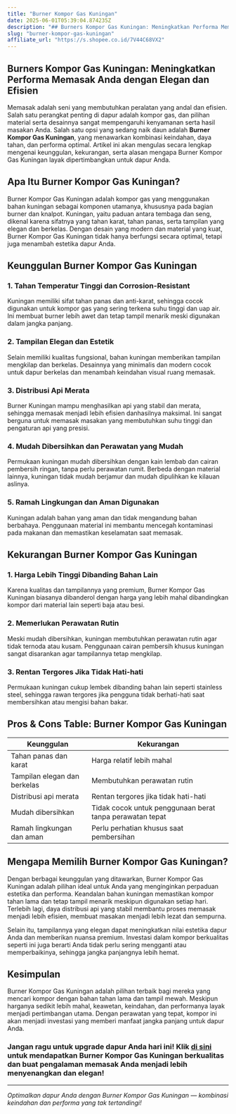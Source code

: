 ```yaml
---
title: "Burner Kompor Gas Kuningan"
date: 2025-06-01T05:39:04.874235Z
description: "## Burners Kompor Gas Kuningan: Meningkatkan Performa Memasak Anda dengan Elegan dan Efisien..."
slug: "burner-kompor-gas-kuningan"
affiliate_url: "https://s.shopee.co.id/7V44C68VX2"
---
```

## Burners Kompor Gas Kuningan: Meningkatkan Performa Memasak Anda dengan Elegan dan Efisien

Memasak adalah seni yang membutuhkan peralatan yang andal dan efisien. Salah satu perangkat penting di dapur adalah kompor gas, dan pilihan material serta desainnya sangat mempengaruhi kenyamanan serta hasil masakan Anda. Salah satu opsi yang sedang naik daun adalah **Burner Kompor Gas Kuningan**, yang menawarkan kombinasi keindahan, daya tahan, dan performa optimal. Artikel ini akan mengulas secara lengkap mengenai keunggulan, kekurangan, serta alasan mengapa Burner Kompor Gas Kuningan layak dipertimbangkan untuk dapur Anda.

## Apa Itu Burner Kompor Gas Kuningan?

Burner Kompor Gas Kuningan adalah kompor gas yang menggunakan bahan kuningan sebagai komponen utamanya, khususnya pada bagian burner dan knalpot. Kuningan, yaitu paduan antara tembaga dan seng, dikenal karena sifatnya yang tahan karat, tahan panas, serta tampilan yang elegan dan berkelas. Dengan desain yang modern dan material yang kuat, Burner Kompor Gas Kuningan tidak hanya berfungsi secara optimal, tetapi juga menambah estetika dapur Anda.

## Keunggulan Burner Kompor Gas Kuningan

### 1. Tahan Temperatur Tinggi dan Corrosion-Resistant

Kuningan memiliki sifat tahan panas dan anti-karat, sehingga cocok digunakan untuk kompor gas yang sering terkena suhu tinggi dan uap air. Ini membuat burner lebih awet dan tetap tampil menarik meski digunakan dalam jangka panjang.

### 2. Tampilan Elegan dan Estetik

Selain memiliki kualitas fungsional, bahan kuningan memberikan tampilan mengkilap dan berkelas. Desainnya yang minimalis dan modern cocok untuk dapur berkelas dan menambah keindahan visual ruang memasak.

### 3. Distribusi Api Merata

Burner Kuningan mampu menghasilkan api yang stabil dan merata, sehingga memasak menjadi lebih efisien danhasilnya maksimal. Ini sangat berguna untuk memasak masakan yang membutuhkan suhu tinggi dan pengaturan api yang presisi.

### 4. Mudah Dibersihkan dan Perawatan yang Mudah

Permukaan kuningan mudah dibersihkan dengan kain lembab dan cairan pembersih ringan, tanpa perlu perawatan rumit. Berbeda dengan material lainnya, kuningan tidak mudah berjamur dan mudah dipulihkan ke kilauan aslinya.

### 5. Ramah Lingkungan dan Aman Digunakan

Kuningan adalah bahan yang aman dan tidak mengandung bahan berbahaya. Penggunaan material ini membantu mencegah kontaminasi pada makanan dan memastikan keselamatan saat memasak.

## Kekurangan Burner Kompor Gas Kuningan

### 1. Harga Lebih Tinggi Dibanding Bahan Lain

Karena kualitas dan tampilannya yang premium, Burner Kompor Gas Kuningan biasanya dibanderol dengan harga yang lebih mahal dibandingkan kompor dari material lain seperti baja atau besi.

### 2. Memerlukan Perawatan Rutin

Meski mudah dibersihkan, kuningan membutuhkan perawatan rutin agar tidak ternoda atau kusam. Penggunaan cairan pembersih khusus kuningan sangat disarankan agar tampilannya tetap mengkilap.

### 3. Rentan Tergores Jika Tidak Hati-hati

Permukaan kuningan cukup lembek dibanding bahan lain seperti stainless steel, sehingga rawan tergores jika pengguna tidak berhati-hati saat membersihkan atau mengisi bahan bakar.

## Pros & Cons Table: Burner Kompor Gas Kuningan

| **Keunggulan** | **Kekurangan** |
|----------------|----------------|
| Tahan panas dan karat | Harga relatif lebih mahal |
| Tampilan elegan dan berkelas | Membutuhkan perawatan rutin |
| Distribusi api merata | Rentan tergores jika tidak hati-hati |
| Mudah dibersihkan | Tidak cocok untuk penggunaan berat tanpa perawatan tepat |
| Ramah lingkungan dan aman | Perlu perhatian khusus saat pembersihan |

## Mengapa Memilih Burner Kompor Gas Kuningan?

Dengan berbagai keunggulan yang ditawarkan, Burner Kompor Gas Kuningan adalah pilihan ideal untuk Anda yang menginginkan perpaduan estetika dan performa. Keandalan bahan kuningan memastikan kompor tahan lama dan tetap tampil menarik meskipun digunakan setiap hari. Terlebih lagi, daya distribusi api yang stabil membantu proses memasak menjadi lebih efisien, membuat masakan menjadi lebih lezat dan sempurna.

Selain itu, tampilannya yang elegan dapat meningkatkan nilai estetika dapur Anda dan memberikan nuansa premium. Investasi dalam kompor berkualitas seperti ini juga berarti Anda tidak perlu sering mengganti atau memperbaikinya, sehingga jangka panjangnya lebih hemat.

## Kesimpulan

Burner Kompor Gas Kuningan adalah pilihan terbaik bagi mereka yang mencari kompor dengan bahan tahan lama dan tampil mewah. Meskipun harganya sedikit lebih mahal, keawetan, keindahan, dan performanya layak menjadi pertimbangan utama. Dengan perawatan yang tepat, kompor ini akan menjadi investasi yang memberi manfaat jangka panjang untuk dapur Anda.

### Jangan ragu untuk upgrade dapur Anda hari ini! Klik [di sini](https://s.shopee.co.id/7V44C68VX2) untuk mendapatkan Burner Kompor Gas Kuningan berkualitas dan buat pengalaman memasak Anda menjadi lebih menyenangkan dan elegan!

---

*Optimalkan dapur Anda dengan Burner Kompor Gas Kuningan — kombinasi keindahan dan performa yang tak tertandingi!*